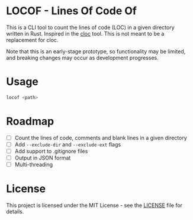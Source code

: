 # LOCOF - Lines Of Code Of
This is a CLI tool to count the lines of code (LOC) in a given directory written in Rust.
Inspired in the [cloc](https://github.com/AlDanial/cloc) tool.
This is not meant to be a replacement for cloc.

Note that this is an early-stage prototype, so functionality may be limited, and breaking changes may occur as development progresses.

# Usage
```bash
locof <path>
```

# Roadmap
- [ ] Count the lines of code, comments and blank lines in a given directory
- [ ] Add `--exclude-dir` and `--exclude-ext` flags
- [ ] Add support to .gitignore files
- [ ] Output in JSON format
- [ ] Multi-threading

# License
This project is licensed under the MIT License - see the [LICENSE](LICENSE) file for details.

